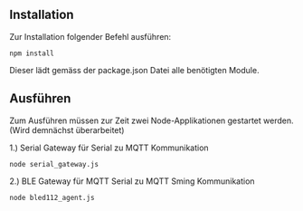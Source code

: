 ## Installation

Zur Installation folgender Befehl ausführen:
```
npm install
```
Dieser lädt gemäss der package.json Datei alle benötigten Module.


## Ausführen

Zum Ausführen müssen zur Zeit zwei Node-Applikationen gestartet werden. (Wird demnächst überarbeitet)

1.) Serial Gateway für Serial zu MQTT Kommunikation
```
node serial_gateway.js
```
2.) BLE Gateway für MQTT Serial zu MQTT Sming Kommunikation
```
node bled112_agent.js
```


